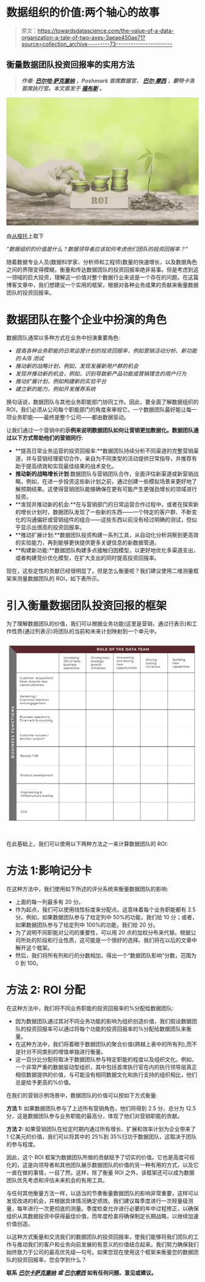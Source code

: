 # 数据组织的价值:两个轴心的故事

> 原文：<https://towardsdatascience.com/the-value-of-a-data-organization-a-tale-of-two-axes-3aeae450ae71?source=collection_archive---------73----------------------->

## 衡量数据团队投资回报率的实用方法

> ***作者:*** [***巴尔哈·萨克塞纳***](https://www.linkedin.com/in/barkhasaxena/) ***，Poshmark 首席数据官，*** [***巴尔·摩西***](https://www.linkedin.com/in/barrmoses/) ***，蒙特卡洛首席执行官。本文首发于*** [***福布斯***](https://www.forbes.com/sites/forbestechcouncil/2020/01/03/quantifying-the-value-of-a-data-organization-a-tale-of-two-axes/#489e5a40376a) ***。***

![](img/a627ad868034b6f22d980add5888db61.png)

由[从](https://www.shutterstock.com/g/nelzaj)[梭托](https://www.shutterstock.com/image-photo/roi-word-golden-coin-stacked-wooden-568454614)上取下

*“数据组织的价值是什么？数据领导者应该如何考虑他们团队的投资回报率？”*

随着数据专业人员(数据科学家、分析师和工程师)数量的快速增长，以及数据角色之间的界限变得模糊，衡量和传达数据团队的投资回报率绝非易事。但是考虑到这一领域的巨大投资，理解这一价值对整个数据行业来说是一个存在的问题。在这篇博客文章中，我们想建议一个实用的框架，根据对各种业务成果的贡献来衡量数据团队的投资回报率。

# **数据团队在整个企业中扮演的角色**

数据团队通常以多种方式在业务中扮演重要角色:

*   *提高各种业务职能的日常运营计划的投资回报率，例如营销活动分析、新功能的 A/B 测试*
*   *推动新的战略计划，例如，发现发展新用户群的机会*
*   *发现并推动新的机会，例如，识别导致新产品功能或营销理念的用户行为*
*   *推动扩展计划，例如构建新的实验平台*
*   *建立新的能力，例如开发推荐系统*

换句话说，数据团队与其他业务职能部门协同工作。因此，要全面了解数据组织的 ROI，我们必须从公司每个职能部门的角度来审视它。一个数据团队最好能让每一项业务职能——最终是整个公司——都由数据驱动。

让我们通过一个营销中的**示例来说明数据团队如何让营销更加数据化。数据团队通过以下方式帮助他们的营销同行:**

*   **提高日常业务运营的投资回报率:**数据团队持续分析不同渠道的完整营销渠道，并与营销经理密切合作，亲自为不同类型的活动提供日常指导，并推荐有助于提高绩效和实现最佳结果的战术变化。
*   **推动新的战略增长计划**:数据团队与营销团队合作，全面评估新渠道或新营销战略，例如，在进一步投资这些新计划之前，通过创建一些模拟场景来更好地了解预期结果。这使得营销团队能够确保在更有可能产生更强劲增长的领域进行投资。
*   **发现并推动新的机会:**在与营销部门的日常运营合作过程中，或者在探索新的增长计划时，数据团队发现了一些新的东西——一个特定的客户群、不断变化的沟通偏好或营销组件的组合——这些东西以前没有经过明确的测试，但似乎显示出很高的投资回报率。
*   **推动扩展计划:**数据团队投资构建一系列工具，从自动化分析洞察到更高效的实验能力，再到能够更快提供更多关键信息的新数据管道。
*   **构建新功能:**数据团队构建多点接触归因模型，以更好地优化多渠道支出，或者构建竞价优化模型，在扩大支出的同时提高投资回报率。

现在，这些定性的贡献已经很明显了。但是怎么衡量呢？我们建议使用二维测量框架来测量数据团队的 ROI，如下表所示。

# 引入衡量数据团队投资回报的框架

为了理解数据团队的价值，我们可以根据业务功能(这里是营销，通过行表示)和工作性质(通过列表示)将团队的当前和未来计划映射到一个单元中。

![](img/0519c0c2388b0d601cd408c31b4f4c41.png)

在此基础上，我们可以使用以下两种方法之一来计算数据团队的 ROI:

# **方法 1:影响记分卡**

在这种方法中，我们使用如下所述的评分系统来衡量数据团队的影响:

*   上面的每一列最多有 20 分。
*   作为起点，我们可以使用线性标度来分配点。这意味着每个业务职能都有 2.5 分。例如，如果数据团队参与了给定列中 50%的功能，我们给 10 分；或者，如果数据团队参与了给定列中 100%的功能，我们给 20 分。
*   为了说明不同职能对公司的重要性，可以用 20 点的加权分布来代替。根据公司所处的阶段和行业性质，这可能是一个很好的选择。我们将在以后的文章中解开这个框架。
*   然后，我们将所有列和行的分数相加，得出一个“数据团队影响”分数，范围为 0 到 100。

# **方法 2: ROI 分配**

在这种方法中，我们将不同业务职能的投资回报率的%分配给数据团队:

*   因为数据团队通过其对不同业务功能的影响为组织创造价值，我们假设数据团队的投资回报率可以通过将每个功能的投资回报率的%分配给数据团队来衡量。
*   在这种方法中，我们将着眼于数据团队的聚合价值(跨越上表中的所有列),而不是针对不同类别的增值单独进行衡量。
*   这一百分比分配将取决于数据团队参与特定职能的程度以及组织文化。例如，一个非常严重的数据驱动型组织，其中包括首席执行官在内的执行领导层真正相信数据提供的价值，与可能没有相同数据文化和执行支持的组织相比，他们总是给予更高的%价值。

在我们的营销示例场景中，数据团队的价值可以按如下方式衡量:

**方法 1:** 如果数据团队参与了上述所有营销角色，他们将得到 2.5 分，总分为 12.5 分，这是数据团队参与业务职能的最高分，体现了他们对营销职能的贡献。

**方法 2:** 如果营销团队在给定时期内通过所有增长、扩展和效率计划为企业带来了 1 亿美元的价值，我们可以将其中的 25%到 35%归功于数据团队，这取决于团队的参与程度。

因此，这个 ROI 框架为数据团队所做的贡献赋予了切实的价值。它也是高度可视化的，这是向领导者和其他团队展示数据团队的价值的另一种有用的方式，以及它一直在做的事情，一目了然。这样，除了衡量 ROI 之外，该框架还可以成为数据团队优先考虑和评估未来机会的有用工具。

与任何其他衡量方法一样，以适当的节奏衡量数据团队的影响非常重要，这样可以发现改进的机会，并根据具体情况确定绩效。我们建议每季度进行一次轻量级测量，每年进行一次更彻底的测量。季度检查允许进行必要的年中过程修正，以确保组织从其数据投资中获得最佳价值，而年度检查将确保制定长期战略，以继续加速价值创造。

以这种方式衡量和交流我们的数据团队的投资回报率，使我们能够将我们团队的工作与推动我们的客户和业务向前发展的有意义的价值结合起来。我们努力确保我们始终致力于公司的最高优先级—句号。如果您现在使用这个框架来衡量您的数据团队的投资回报率，您会学到什么？

**联系** [***巴尔卡萨克塞纳***](https://www.linkedin.com/in/barkhasaxena/) ***或*** [***巴尔摩西***](https://www.linkedin.com/in/barrmoses/) **如有任何问题、意见或建议。**